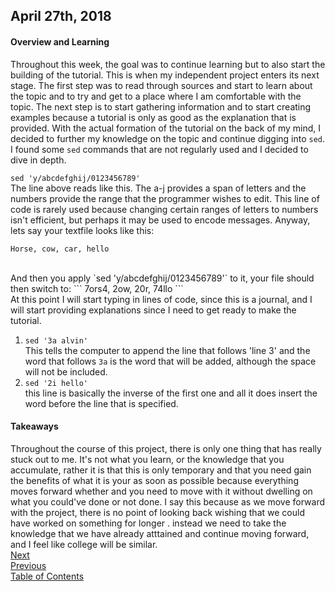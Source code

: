 ## April 27th, 2018
#### Overview and Learning
Throughout this week, the goal was to continue learning but to also start the building of the tutorial. This is when my independent project enters its next stage. The first step was to read through sources and start to learn about the topic and to try and get to a place where I am comfortable with the topic. The next step is to start gathering information and to start creating examples because a tutorial is only as good as the explanation that is provided. With the actual formation of the tutorial on the back of my mind, I decided to further my knowledge on the topic and continue digging into `sed`. I found some `sed` commands that are not regularly used and I decided to dive in depth. <br>

`sed 'y/abcdefghij/0123456789'`<br>
The line above reads like this. The a-j provides a span of letters and the numbers provide the range that the programmer wishes to edit. This line of code is rarely used because changing certain ranges of letters to numbers isn't efficient, but perhaps it may be used to encode messages. Anyway, lets say your textfile looks like this: <br>
```
Horse, cow, car, hello
``` 
<br>
And then you apply `sed 'y/abcdefghij/0123456789'` to it, your file should then switch to:
```
7ors4, 2ow, 20r, 74llo
``` 
<br>
At this point I will start typing in lines of code, since this is a journal, and I will start providing explanations since I need to get ready to make the tutorial. <br>

1. `sed '3a alvin'` <br>
This tells the computer to append the line that follows 'line 3' and the word that follows `3a` is the word that will be added, although the space will not be included. 
2. `sed '2i hello'` <br>
this line is basically the inverse of the first one and all it does insert the word before the line that is specified. 

#### Takeaways 
Throughout the course of this project, there is only one thing that has really stuck out to me. It's not what you learn, or the knowledge that you accumulate, rather it is that this is only temporary and that you need gain the benefits of what it is your as soon as possible because everything moves forward whether and you need to move with it without dwelling on what you could've done or not done. I say this because as we move forward with the project, there is no point of looking back wishing that we could have worked on something for longer . instead we need to take the knowledge that we have already atttained and continue moving forward, and I feel like college will be similar. 
<br>
[Next](mayFour.md)<br>
[Previous](aprilTwenty.md)<br>
[Table of Contents](readme.md)